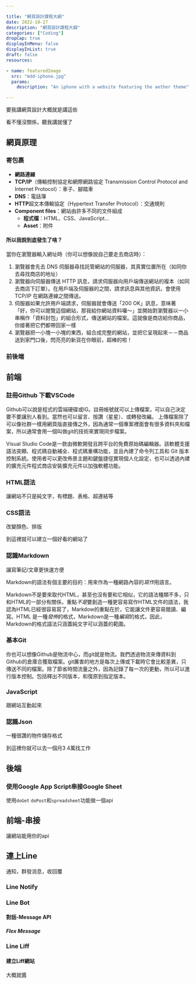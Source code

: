 ```yaml
---

title: "網頁設計課程大綱"
date: 2022-10-27
description: "網頁設計課程大綱"
categories: ["Coding"]
dropCap: true
displayInMenu: false
displayInList: true
draft: false
resources:

- name: featuredImage
  src: "mdd-iphone.jpg"
  params:
    description: "An iphone with a website featuring the aether theme"

---
```


要我講網頁設計大概就是講這些

看不懂沒關係，聽我講就懂了

## 網頁原理


### 寄包裹

- **網路連線**
- **TCP/IP**（傳輸控制協定和網際網路協定 Transmission Control Protocol and Internet Protocol）：車子、腳踏車
- **DNS**：電話簿
- **HTTP**超文本傳輸協定（Hypertext Transfer Protocol）：交通規則
- **Component files**：網站由許多不同的文件組成
  - **程式檔**：HTML、CSS、JavaScript...
  - **Asset**：附件

#### 所以我說到底發生了啥？

當你在瀏覽器輸入網址時（你可以想像說自己要走去商店時）：

1. 瀏覽器會先去 DNS 伺服器尋找託管網站的伺服器，其真實位置所在（如同你去尋找商店的地址）
2. 瀏覽器向伺服器傳送 HTTP 訊息，請求伺服器向用戶端傳送網站的複本（如同去商店下訂單）。在用戶端及伺服器的之間，請求訊息與其他資訊，會使用 TCP/IP 在網路連線之間傳送。
3. 伺服器如果允許用戶端請求，伺服器就會傳送「200 OK」訊息，意味著「好，你可以閱覽這個網站，那我給你網站資料囉～」並開始對瀏覽器以一小串稱作「資料封包」的組合形式，傳送網站的檔案。這就像是商店給你商品，你接著把它們都帶回家一樣
4. 瀏覽器把一小塊一小塊的東西，組合成完整的網站，並把它呈現起來－－商品送到家門口後，閃亮亮的新貨在你眼前，超棒的啦！

### 前後端

## 前端

### 註冊Github 下載VSCode

Github可以說是程式的雲端硬碟或IG。註冊帳號就可以上傳檔案，可以自己決定要不要讓別人看到。當然也可以留言、按讚（星星）、或轉發改編。 上傳檔案除了可以像社群一樣用網頁版直接傳之外，因為通常一個專案裡面會有很多資料夾和檔案，所以通常會用一個叫做git的技術來實現同步檔案。

Visual Studio Code是一款由微軟開發且跨平台的免費原始碼編輯器。該軟體支援語法突顯、程式碼自動補全、程式碼重構功能，並且內建了命令列工具和 Git 版本控制系統。使用者可以更改佈景主題和鍵盤捷徑實現個人化設定，也可以透過內建的擴充元件程式商店安裝擴充元件以加強軟體功能。

### HTML語法

讓網站不只是純文字，有標題、表格、超連結等

### CSS語法

改變顏色、排版

到這裡就可以建立一個好看的網站了

### 認識Markdown

讓寫筆記/文章更快速方便

Markdown的語法有個主要的目的：用來作為一種網路內容的*寫作*用語言。

Markdown不是要來取代HTML，甚至也沒有要和它相似，它的語法種類不多，只和HTML的一部分有關係，重點*不是*要創造一種更容易寫作HTML文件的語法，我認為HTML已經很容易寫了，Markdow的重點在於，它能讓文件更容易閱讀、編寫。HTML 是一種*發佈*的格式，Markdown是一種*編寫*的格式，因此，Markdown的格式語法只涵蓋純文字可以涵蓋的範圍。

### 基本Git

你也可以想像Github是物流中心，而git就是物流。我們透過物流來傳資料到Github的倉庫合獲取檔案。git厲害的地方是每次上傳或下載時它會比較差異，只傳送不同的檔案。除了節省時間流量之外，因為記錄了每一次的更動，所以可以進行版本控制。包括釋出不同版本，和復原到指定版本。

### JavaScript

跟網站互動起來

### 認識Json

一種很讚的物件儲存格式

到這裡你就可以去一個月3 4萬找工作

## 後端

### 使用Google App Script串接Google Sheet

使用`doGet` `doPost`和`spreadsheet`功能做一個api

## 前端-串接

讓網站能用你的api

## 連上Line

通知，群發消息，收回覆

### Line Notify

### Line Bot

#### 對話-Message API

##### Flex Message

### Line Liff

#### 建立Liff網站

大概就醬